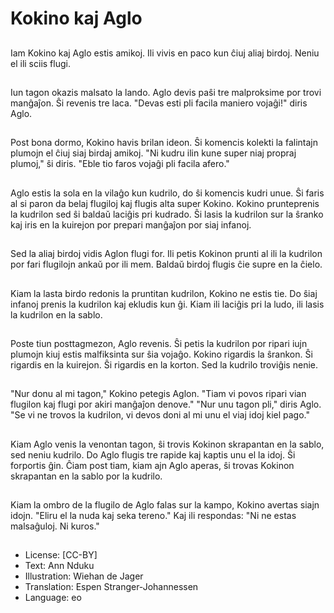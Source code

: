 # Kokino kaj Aglo

##
Iam Kokino kaj Aglo estis amikoj. Ili vivis en paco kun ĉiuj aliaj birdoj. Neniu el ili sciis flugi.

##
Iun tagon okazis malsato la lando. Aglo devis paŝi tre malproksime por trovi manĝaĵon. Ŝi revenis tre laca. "Devas esti pli facila maniero vojaĝi!" diris Aglo.

##
Post bona dormo, Kokino havis brilan ideon. Ŝi komencis kolekti la falintajn plumojn el ĉiuj siaj birdaj amikoj. "Ni kudru ilin kune super niaj propraj plumoj," ŝi diris. "Eble tio faros vojaĝi pli facila afero."

##
Aglo estis la sola en la vilaĝo kun kudrilo, do ŝi komencis kudri unue. Ŝi faris al si paron da belaj flugiloj kaj flugis alta super Kokino. Kokino prunteprenis la kudrilon sed ŝi baldaŭ laciĝis pri kudrado. Ŝi lasis la kudrilon sur la ŝranko kaj iris en la kuirejon por prepari manĝaĵon por siaj infanoj.

##
Sed la aliaj birdoj vidis Aglon flugi for. Ili petis Kokinon prunti al ili la kudrilon por fari flugilojn ankaŭ por ili mem. Baldaŭ birdoj flugis ĉie supre en la ĉielo.

##
Kiam la lasta birdo redonis la pruntitan kudrilon, Kokino ne estis tie. Do ŝiaj infanoj prenis la kudrilon kaj ekludis kun ĝi. Kiam ili laciĝis pri la ludo, ili lasis la kudrilon en la sablo.

##
Poste tiun posttagmezon, Aglo revenis. Ŝi petis la kudrilon por ripari iujn plumojn kiuj estis malfiksinta sur ŝia vojaĝo. Kokino rigardis la ŝrankon. Ŝi rigardis en la kuirejon. Ŝi rigardis en la korton. Sed la kudrilo troviĝis nenie.

##
"Nur donu al mi tagon," Kokino petegis Aglon. "Tiam vi povos ripari vian flugilon kaj flugi por akiri manĝaĵon denove." "Nur unu tagon pli," diris Aglo. "Se vi ne trovos la kudrilon, vi devos doni al mi unu el viaj idoj kiel pago."

##
Kiam Aglo venis la venontan tagon, ŝi trovis Kokinon skrapantan en la sablo, sed neniu kudrilo. Do Aglo flugis tre rapide kaj kaptis unu el la idoj. Ŝi forportis ĝin. Ĉiam post tiam, kiam ajn Aglo aperas, ŝi trovas Kokinon skrapantan en la sablo por la kudrilo.

##
Kiam la ombro de la flugilo de Aglo falas sur la kampo, Kokino avertas siajn idojn. "Eliru el la nuda kaj seka tereno." Kaj ili respondas: "Ni ne estas malsaĝuloj. Ni kuros."

##
* License: [CC-BY]
* Text: Ann Nduku
* Illustration: Wiehan de Jager
* Translation: Espen Stranger-Johannessen
* Language: eo
